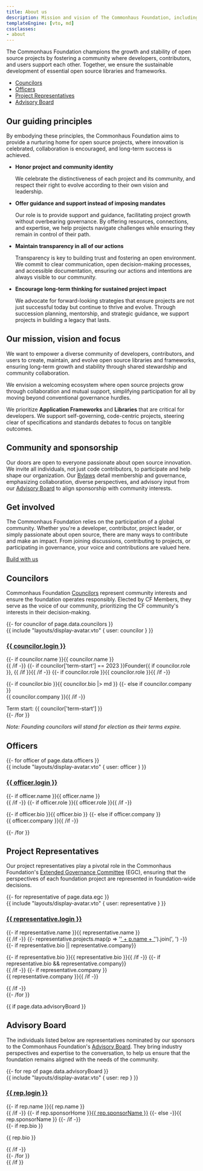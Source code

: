 ```yaml
---
title: About us
description: Mission and vision of The Commonhaus Foundation, including a list of current board members and project leaders.
templateEngine: [vto, md]
cssclasses:
- about
---
```


The Commonhaus Foundation champions the growth and stability of open source projects by fostering a community where developers, contributors, and users support each other.
Together, we ensure the sustainable development of essential open source libraries and frameworks.

- [Councilors](#councilors)
- [Officers](#officers)
- [Project Representatives](#project-representatives)
- [Advisory Board](#advisory-board)

## Our guiding principles

By embodying these principles, the Commonhaus Foundation aims to provide a nurturing home for open source projects, where innovation is celebrated, collaboration is encouraged, and long-term success is achieved.

- **Honor project and community identity**

    We celebrate the distinctiveness of each project and its community, and respect their right to evolve according to their own vision and leadership.

- **Offer guidance and support instead of imposing mandates**

    Our role is to provide support and guidance, facilitating project growth without overbearing governance. By offering resources, connections, and expertise, we help projects navigate challenges while ensuring they remain in control of their path.

- **Maintain transparency in all of our actions**

    Transparency is key to building trust and fostering an open environment. We commit to clear communication, open decision-making processes, and accessible documentation, ensuring our actions and intentions are always visible to our community.

- **Encourage long-term thinking for sustained project impact**

    We advocate for forward-looking strategies that ensure projects are not just successful today but continue to thrive and evolve. Through succession planning, mentorship, and strategic guidance, we support projects in building a legacy that lasts.

## Our mission, vision and focus

We want to empower a diverse community of developers, contributors, and users to create, maintain, and evolve open source libraries and frameworks, ensuring long-term growth and stability through shared stewardship and community collaboration.

We envision a welcoming ecosystem where open source projects grow through collaboration and mutual support, simplifying participation for all by moving beyond conventional governance hurdles.

We prioritize **Application Frameworks** and **Libraries** that are critical for developers. We support self-governing, code-centric projects, steering clear of specifications and standards debates to focus on tangible outcomes.

## Community and sponsorship

Our doors are open to everyone passionate about open source innovation. We invite all individuals, not just code contributors, to participate and help shape our organization.
Our [Bylaws][] detail membership and governance, emphasizing collaboration, diverse perspectives, and advisory input from our [Advisory Board][cfab] to align sponsorship with community interests.

## Get involved

The Commonhaus Foundation relies on the participation of a global community.
Whether you're a developer, contributor, project leader, or simply passionate about open source, there are many ways to contribute and make an impact.
From joining discussions, contributing to projects, or participating in governance, your voice and contributions are valued here.

<a href="https://github.com/sponsors/commonhaus" class="text button">Build with us</a>

## Councilors

Commonhaus Foundation [Councilors][cfc] represent community interests and ensure the foundation operates responsibly. Elected by CF Members, they serve as the voice of our community, prioritizing the CF community's interests in their decision-making.

<section class="cards wrapped">
{{- for councilor of page.data.councilors }}
  <div class="card profile">
    {{ include "layouts/display-avatar.vto" { user: councilor } }}
    <div class="text-content">
      <h3><a href="{{ councilor.url }}">{{ councilor.login }}</a></h3>
      <div class="subhead">
        {{- if councilor.name }}{{ councilor.name }}<br />{{ /if -}}
        {{- if councilor['term-start'] == 2023 }}Founder{{ if councilor.role }}, {{ /if }}{{ /if -}}
        {{- if councilor.role }}{{ councilor.role }}{{ /if -}}
      </div>
      <p>
        {{- if councilor.bio }}{{ councilor.bio |> md }}
        {{- else if councilor.company }}<br />{{ councilor.company }}{{ /if -}}
      </p>
      <footer>Term start: {{ councilor['term-start'] }}</footer>
    </div>
  </div>
{{- /for }}
</section>

_Note: Founding councilors will stand for election as their terms expire._

## Officers

<section class="cards wrapped">
{{- for officer of page.data.officers }}
  <div class="card profile">
    {{ include "layouts/display-avatar.vto" { user: officer } }}
    <div class="text-content">
      <h3><a href="{{ officer.url }}">{{ officer.login }}</a></h3>
      <div class="subhead">
        {{- if officer.name }}{{ officer.name }}<br />{{ /if -}}
        {{- if officer.role }}{{ officer.role }}{{ /if -}}
      </div>
      <p>
        {{- if officer.bio }}{{ officer.bio }}
        {{- else if officer.company }}<br />{{ officer.company }}{{ /if -}}
      </p>
    </div>
  </div>
{{- /for }}
</section>

## Project Representatives

Our project representatives play a pivotal role in the Commonhaus Foundation's [Extended Governance Committee][egc] (EGC), ensuring that the perspectives of each foundation project are represented in foundation-wide decisions.

<section class="cards wrapped">
{{- for representative of page.data.egc }}
  <div class="card profile">
    {{ include "layouts/display-avatar.vto" { user: representative } }}
    <div class="text-content">
      <h3><a href="{{ representative.url }}">{{ representative.login }}</a></h3>
      <div class="subhead">
          {{- if representative.name }}{{ representative.name }}<br />{{ /if -}}
          {{- representative.projects.map(p => '<a href="' + p.home + '">' + p.name + '</a>').join(', ') -}}
      </div>
      {{- if representative.bio || representative.company}}
      <p>
        {{- if representative.bio }}{{ representative.bio }}{{ /if -}}
        {{- if representative.bio && representative.company}}<br />{{ /if -}}
        {{- if representative.company }}<br />{{ representative.company }}{{ /if -}}
      </p>
      {{ /if -}}
    </div>
  </div>
{{- /for }}
</section>

{{ if page.data.advisoryBoard }}
## Advisory Board

The individuals listed below are representatives nominated by our sponsors to the Commonhaus Foundation's [Advisory Board][ab].
They bring industry perspectives and expertise to the conversation, to help us ensure that the foundation remains aligned with the needs of the community.

<section class="cards wrapped">
{{- for rep of page.data.advisoryBoard }}
    <div class="card profile">
        {{ include "layouts/display-avatar.vto" { user: rep } }}
        <div class="text-content">
            <h3><a href="{{ rep.url }}">{{ rep.login }}</a></h3>
            <div class="subhead">
                {{- if rep.name }}{{ rep.name }}<br />{{ /if -}}
                {{- if rep.sponsorHome }}<a href="{{ sponsorHome }}">{{ rep.sponsorName }}</a>
                {{- else -}}{{ rep.sponsorName }}
                {{- /if -}}
            </div>
            {{- if rep.bio }}<p>{{ rep.bio }}</p>{{ /if -}}
        </div>
    </div>
{{- /for }}
</section>
{{ /if }}

[Bylaws]: ../foundation/bylaws/1-preface.md
[cfab]: ../foundation/bylaws/5-cf-advisory-board.md
[cfc]: ../foundation/bylaws/4-cf-council.md
[egc]: ../foundation/bylaws/4-cf-council.md#extended-governance-committee-egc
[ab]: ../foundation/bylaws/5-cf-advisory-board.md
